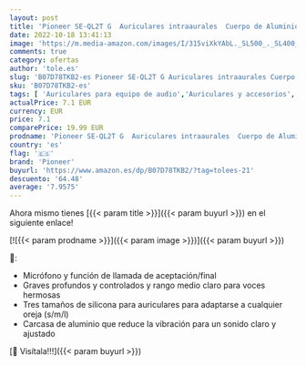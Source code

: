 ```yaml
---
layout: post
title: 'Pioneer SE-QL2T G  Auriculares intraaurales  Cuerpo de Aluminio  Auriculares  Panel de Control  micrófono/Manos Libres  Ligeros  Compacto  para iPhone  Smartphones Android  Tablet   Oro'
date: 2022-10-18 13:41:13
image: 'https://m.media-amazon.com/images/I/315viXkYAbL._SL500_._SL400_.jpg'
comments: true
category: ofertas
author: 'tole.es'
slug: 'B07D78TKB2-es Pioneer SE-QL2T G Auriculares intraaurales Cuerpo de...'
sku: 'B07D78TKB2-es'
tags: [ 'Auriculares para equipo de audio','Auriculares y accesorios','Electrónica','iphone','pioneer','🇪🇸', ]
actualPrice: 7.1 EUR
currency: EUR
price: 7.1
comparePrice: 19.99 EUR
prodname: 'Pioneer SE-QL2T G  Auriculares intraaurales  Cuerpo de Aluminio  Auriculares  Panel de Control  micrófono/Manos Libres  Ligeros  Compacto  para iPhone  Smartphones Android  Tablet   Oro'
country: 'es'
flag: '🇪🇸'
brand: 'Pioneer'
buyurl: 'https://www.amazon.es/dp/B07D78TKB2/?tag=tolees-21'
descuento: '64.48'
average: '7.9575'
---
```


Ahora mismo tienes [{{< param title >}}]({{< param buyurl >}}) en el siguiente enlace!

[![{{< param prodname >}}]({{< param image >}})]({{< param buyurl >}})

🔎:

- Micrófono y función de llamada de aceptación/final
- Graves profundos y controlados y rango medio claro para voces hermosas
- Tres tamaños de silicona para auriculares para adaptarse a cualquier oreja (s/m/l)
- Carcasa de aluminio que reduce la vibración para un sonido claro y ajustado

[🛒 Visítala!!!]({{< param buyurl >}})
